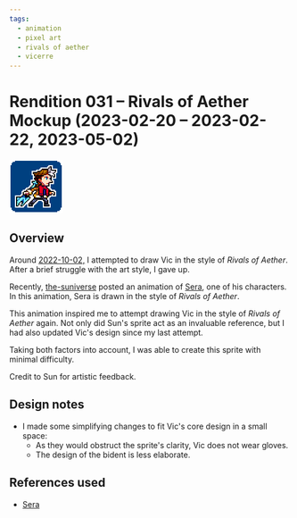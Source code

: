 ```yaml
---
tags:
  - animation
  - pixel art
  - rivals of aether
  - vicerre
---
```


# Rendition 031 – Rivals of Aether Mockup (2023-02-20 – 2023-02-22, 2023-05-02)

<img src="assets/2023-05-02_image-062.gif">

## Overview

Around [2022-10-02,](../2022-h2/2022-10-10_rendition-024_fighting-game-mockup.md) I attempted to draw Vic in the style of _Rivals of Aether_. After a brief struggle with the art style, I gave up.

Recently, [the-suniverse](https://www.tumblr.com/the-suniverse) posted an animation of [Sera](https://twitter.com/sunfished/status/1627191205997182976), one of his characters. In this animation, Sera is drawn in the style of _Rivals of Aether_.

This animation inspired me to attempt drawing Vic in the style of _Rivals of Aether_ again. Not only did Sun's sprite act as an invaluable reference, but I had also updated Vic's design since my last attempt.

Taking both factors into account, I was able to create this sprite with minimal difficulty.

Credit to Sun for artistic feedback.

## Design notes

- I made some simplifying changes to fit Vic's core design in a small space:
  - As they would obstruct the sprite's clarity, Vic does not wear gloves.
  - The design of the bident is less elaborate.

## References used

- [Sera](https://cdn.discordapp.com/attachments/1027746329985814688/1077781342558883952/Sera2.gif)
